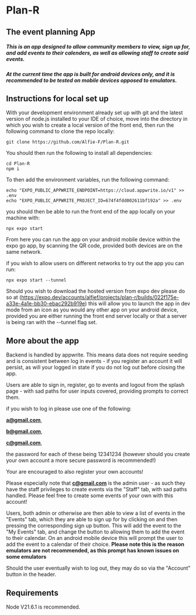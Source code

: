 # Plan-R
## The event planning App
##### This is an app designed to allow community members to view, sign up for, and add events to their calenders, as well as allowing staff to create said events.
##### At the current time the app is built for android devices only, and it is recommended to be tested on mobile devices opposed to emulators.

## Instructions for local set up

With your development environment already set up with git and the latest version of node.js installed to your IDE of choice, move into the directory in which you wish to create a local version of the front end, then run the following command to clone the repo locally:
```
git clone https://github.com/Alfie-F/Plan-R.git
```
You should then run the following to install all dependencies:
```
cd Plan-R
npm i
```
To then add the environment variables, run the following command:
```
echo "EXPO_PUBLIC_APPWRITE_ENDPOINT=https://cloud.appwrite.io/v1" >> .env
echo "EXPO_PUBLIC_APPWRITE_PROJECT_ID=674f4fdd002611bf192a" >> .env
```
you should then be able to run the front end of the app locally on your machine with:
```
npx expo start
```
From here you can run the app on your android mobile device within the expo go app, by scanning the QR code, provided both devices are on the same network.

if you wish to allow users on different networks to try out the app you can run: 
```
npx expo start --tunnel
```
Should you wish to download the hosted version from expo dev please do so at (https://expo.dev/accounts/alfief/projects/plan-r/builds/022f175e-a33e-4a1e-bb30-ebac292b919e) this will allow you to launch the app in dev mode from an icon as you would any other app on your android device, provided you are either running the front end server locally or that a server is being ran with the --tunnel flag set. 

## More about the app

Backend is handled by appwrite. This means data does not require seeding and is consistent between log in events - if you register an account it will persist, as will your logged in state if you do not log out before closing the app.

Users are able to sign in, register, go to events and logout from the splash page - with sad paths for user inputs covered, providing prompts to correct them.

if you wish to log in please use one of the following:

**a@gmail.com**, 

**b@gmail.com**, 

**c@gmail.com**, 

the password for each of these being 12341234 (however should you create your own account a more secure password is recommended!)

Your are encouraged to also register your own accounts!

Please especially note that **c@gmail.com** is the admin user - as such they have the staff privileges to create events via the "Staff" tab, with sad paths handled. Please feel free to create some events of your own with this account!

Users, both admin or otherwise are then able to view a list of events in the "Events" tab, which they are able to sign up for by clicking on and then pressing the corresponding sign up button. This will add the event to the "My Events" tab, and change the button to allowing them to add the event to their calendar. On an android mobile device this will prompt the user to add the event to a calendar of their choice. **Please note this is the reason emulators are not recommended, as this prompt has known issues on some emulators**

Should the user eventually wish to log out, they may do so via the "Account" button in the header.

## Requirements
Node V21.6.1 is recommended.
